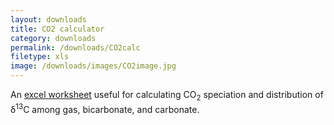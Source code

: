 ```yaml
---
layout: downloads
title: CO2 calculator
category: downloads
permalink: /downloads/CO2calc
filetype: xls
image: /downloads/images/CO2image.jpg
---
```


An [excel worksheet]("/images/CO2calculator_ver7.xls") useful for calculating CO<sub>2</sub> speciation and distribution of &#948;<sup>13</sup>C among gas, bicarbonate, and carbonate.

